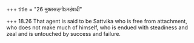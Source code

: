 +++
title = "26 मुक्तसङ्गोऽनहंवादी"

+++
18.26 That agent is said to be Sattvika who is free from attachment, who
does not make much of himself, who is endued with steadiness and zeal
and is untouched by success and failure.

